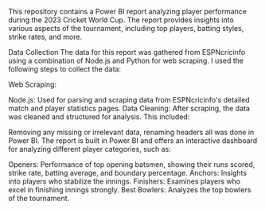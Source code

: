 This repository contains a Power BI report analyzing player performance during the 2023 Cricket World Cup. The report provides insights into various aspects of the tournament, including top players, batting styles, strike rates, and more.

Data Collection
The data for this report was gathered from ESPNcricinfo using a combination of Node.js and Python for web scraping. I used the following steps to collect the data:

Web Scraping:

Node.js: Used for parsing and scraping data from ESPNcricinfo's detailed match and player statistics pages.
Data Cleaning: After scraping, the data was cleaned and structured for analysis. This included:

Removing any missing or irrelevant data, renaming headers all was done in Power BI.
The report is built in Power BI and offers an interactive dashboard for analyzing different player categories, such as:

Openers: Performance of top opening batsmen, showing their runs scored, strike rate, batting average, and boundary percentage.
Anchors: Insights into players who stabilize the innings.
Finishers: Examines players who excel in finishing innings strongly.
Best Bowlers: Analyzes the top bowlers of the tournament.

